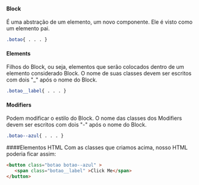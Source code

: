 #### Block

É uma abstração de um elemento, um novo componente. Ele é visto como um elemento pai.

```CSS
.botao{ . . . }
```

#### Elements

Filhos do Block, ou seja, elementos que serão colocados dentro de um elemento considerado Block. O nome de suas classes devem ser escritos com dois "\_" após o nome do Block.

```CSS
.botao__label{ . . . }
```

#### Modifiers

Podem modificar o estilo do Block. O nome das classes dos Modifiers devem ser escritos com dois "-" após o nome do Block.

```CSS
.botao--azul{ . . . }
```

####Elementos HTML
Com as classes que criamos acima, nosso HTML poderia ficar assim:

```HTML
<button class="botao botao--azul" >
   <span class="botao__label" >Click Me</span>
</button>
```

